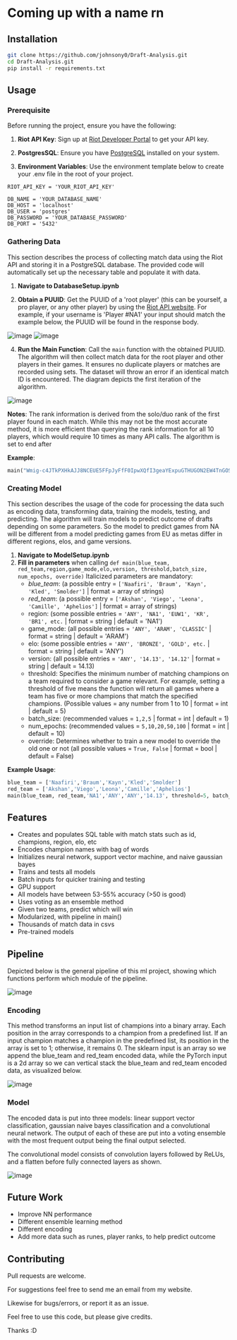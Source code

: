 # Coming up with a name rn

## Installation

```bash
git clone https://github.com/johnsony0/Draft-Analysis.git
cd Draft-Analysis.git
pip install -r requirements.txt
```

## Usage

### Prerequisite

Before running the project, ensure you have the following:

1. **Riot API Key**: Sign up at [Riot Developer Portal](https://developer.riotgames.com/) to get your API key.

2. **PostgresSQL**: Ensure you have [PostgreSQL](https://www.postgresql.org/download/) installed on your system.

3. **Environment Variables**: Use the environment template below to create your .env file in the root of your project.

```env
RIOT_API_KEY = 'YOUR_RIOT_API_KEY'

DB_NAME = 'YOUR_DATABASE_NAME'
DB_HOST = 'localhost'
DB_USER = 'postgres'
DB_PASSWORD = 'YOUR_DATABASE_PASSWORD'
DB_PORT = '5432'
```

### Gathering Data

This section describes the process of collecting match data using the Riot API and storing it in a PostgreSQL database. The provided code will automatically set up the necessary table and populate it with data.

1. **Navigate to DatabaseSetup.ipynb**

2. **Obtain a PUUID**: Get the PUUID of a 'root player' (this can be yourself, a pro player, or any other player) by using the [Riot API website](https://developer.riotgames.com/apis#account-v1/GET_getByRiotId). For example, if your username is 'Player #NA1' your input should match the example below, the PUUID will be found in the response body.

![image](https://github.com/user-attachments/assets/8d60bc27-3f24-4d63-b7f0-f02a37fb4fc4)
![image](https://github.com/user-attachments/assets/57621878-91d5-4534-8841-50e79398a8b1)

4. **Run the Main Function**: Call the `main` function with the obtained PUUID. The algorithm will then collect match data for the root player and other players in their games. It ensures no duplicate players or matches are recorded using sets. The dataset will throw an error if an identical match ID is encountered. The diagram depicts the first iteration of the algorithm.
   
![image](https://github.com/user-attachments/assets/55808403-fbd4-4877-87de-9e3965bdd91f)

**Notes**: The rank information is derived from the solo/duo rank of the first player found in each match. While this may not be the most accurate method, it is more efficient than querying the rank information for all 10 players, which would require 10 times as many API calls. The algorithm is set to end after 

**Example**:
```python
main("Wmig-c4JTkPXHkAJJ8NCEUE5FFpJyFfF0IpwXQfI3geaYExpuGTHUGON2EW4TnGOSqLY5LHxCL0xUQ")
```

### Creating Model

This section describes the usage of the code for processing the data such as encoding data, transforming data, training the models, testing, and predicting. The algorithm will train models to predict outcome of drafts depending on some parameters. So the model to predict games from NA will be different from a model predicting games from EU as metas differ in different regions, elos, and game versions. 

1. **Navigate to ModelSetup.ipynb**
2. **Fill in parameters** when calling `def main(blue_team, red_team,region,game_mode,elo,version, threshold,batch_size, num_epochs, override)` Italicized parameters are mandatory:
    - *blue_team*: (a possible entry = `['Naafiri', 'Braum', 'Kayn', 'Kled', 'Smolder']` | format = array of strings)
    - *red_team*: (a possible entry = `['Akshan', 'Viego', 'Leona', 'Camille', 'Aphelios']` | format = array of strings)
    - region: (some possible entries = `'ANY', 'NA1', 'EUW1', 'KR', 'BR1', etc.` | format = string | default = 'NA1')
    - game_mode: (all possible entries = `'ANY', 'ARAM', 'CLASSIC'` | format = string | default = 'ARAM')
    - elo: (some possible entries = `'ANY', 'BRONZE', 'GOLD', etc.` | format = string | default = 'ANY')
    - version: (all possible entries = `'ANY', '14.13', '14.12'` | format = string | default = 14.13)
    - threshold: Specifies the minimum number of matching champions on a team required to consider a game relevant. For example, setting a threshold of five means the function will return all games where a team has five or more champions that match the specified champions. (Possible values = any number from 1 to 10 | format = int | default = 5)
    - batch_size: (recommended values = `1,2,5` | format = int | default = 1)
    - num_epochs: (recommended values = `5,10,20,50,100` | format = int | default = 10)
    - override: Determines whether to train a new model to override the old one or not (all possible values = `True, False` | format = bool | default = False)

**Example Usage**: 
```python
blue_team = ['Naafiri','Braum','Kayn','Kled','Smolder']
red_team = ['Akshan','Viego','Leona','Camille','Aphelios']
main(blue_team, red_team,'NA1','ANY','ANY','14.13', threshold=5, batch_size=1, num_epochs=10, override=False)
```

## Features
- Creates and populates SQL table with match stats such as id, champions, region, elo, etc
- Encodes champion names with bag of words
- Initializes neural network, support vector machine, and naive gaussian bayes
- Trains and tests all models
- Batch inputs for quicker training and testing
- GPU support
- All models have between 53-55% accuracy (>50 is good) 
- Uses voting as an ensemble method
- Given two teams, predict which will win
- Modularized, with pipeline in main()
- Thousands of match data in csvs
- Pre-trained models

## Pipeline

Depicted below is the general pipeline of this ml project, showing which functions perform which module of the pipeline.

![image](https://github.com/user-attachments/assets/14f55f7b-daf1-45a6-b0eb-d731e061f7c0)

### Encoding

This method transforms an input list of champions into a binary array. Each position in the array corresponds to a champion from a predefined list. If an input champion matches a champion in the predefined list, its position in the array is set to 1; otherwise, it remains 0. The sklearn input is an array so we append the blue_team and red_team encoded data, while the PyTorch input is a 2d array so we can vertical stack the blue_team and red_team encoded data, as visualized below.

![image](https://github.com/user-attachments/assets/e9f4e5e4-e69b-448b-8fe0-e4deb3b0d391)

### Model

The encoded data is put into three models: linear support vector classification, gaussian naive bayes classification and a convolutional neural network. The output of each of these are put into a voting ensemble with the most frequent output being the final output selected.

The convolutional model consists of convolution layers followed by ReLUs, and a flatten before fully connected layers as shown. 

![image](https://github.com/user-attachments/assets/15da7cf1-127b-47d9-9d5b-c1050963d130)

## Future Work
- Improve NN performance
- Different ensemble learning method
- Different encoding
- Add more data such as runes, player ranks, to help predict outcome

## Contributing
Pull requests are welcome.

For suggestions feel free to send me an email from my website.

Likewise for bugs/errors, or report it as an issue.

Feel free to use this code, but please give credits.

Thanks :D
